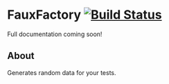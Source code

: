 # FauxFactory [![Build Status](https://travis-ci.org/omaciel/fauxfactory.png?branch=master)](https://travis-ci.org/omaciel/fauxfactory)

Full documentation coming soon!

## About

Generates random data for your tests.

